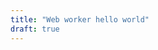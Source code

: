 ```yaml
---
title: "Web worker hello world"
draft: true
---
```


<script>
  var counterWorker = new Worker("/assets/2017-08-31/web-worker.js");
  counterWorker.postMessage({command: "get"});
  counterWorker.postMessage({command: "add", amount: 1});
</script>

